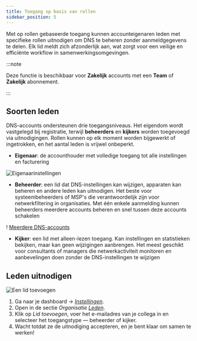 ```yaml
---
title: Toegang op basis van rollen
sidebar_position: 5
---
```


Met op rollen gebaseerde toegang kunnen accounteigenaren leden met specifieke rollen uitnodigen om DNS te beheren zonder aanmeldgegevens te delen. Elk lid meldt zich afzonderlijk aan, wat zorgt voor een veilige en efficiënte workflow in samenwerkingsomgevingen.

:::note

Deze functie is beschikbaar voor **Zakelijk** accounts met een **Team** of **Zakelijk** abonnement.

:::

## Soorten leden

DNS-accounts ondersteunen drie toegangs­niveaus. Het eigendom wordt vastgelegd bij registratie, terwijl **beheerders** en **kijkers** worden toegevoegd via uitnodigingen. Rollen kunnen op elk moment worden bijgewerkt of ingetrokken, en het aantal leden is vrijwel onbeperkt.

- **Eigenaar**: de accounthouder met volledige toegang tot alle instellingen en facturering

![Eigenaarinstellingen](https://cdn.adtidy.org/content/release_notes/dns/v2-16/settings_en.png)

- **Beheerder**: een lid dat DNS-instellingen kan wijzigen, apparaten kan beheren en andere leden kan uitnodigen. Het beste voor systeembeheerders of MSP's die verantwoordelijk zijn voor netwerkfiltering in organisaties. Met één enkele aanmelding kunnen beheerders meerdere accounts beheren en snel tussen deze accounts schakelen

! [Meerdere DNS-accounts](https://cdn.adtidy.org/content/release_notes/dns/v2-16/dns_acc_en.png)

- **Kijker**: een lid met alleen-lezen toegang. Kan instellingen en statistieken bekijken, maar kan geen wijzigingen aanbrengen. Het meest geschikt voor consultants of managers die netwerkactiviteit monitoren en aanbevelingen doen zonder de DNS-instellingen te wijzigen

## Leden uitnodigen

![Een lid toevoegen](https://cdn.adtidy.org/content/release_notes/dns/v2-16/members_en.png)

1. Ga naar je dashboard → [_Instellingen_](https://adguard-dns.io/dashboard/settings/).
2. Open in de sectie _Organisatie_ [_Leden_](https://adguard-dns.io/dashboard/account/members).
3. Klik op _Lid toevoegen_, voer het e-mailadres van je collega in en selecteer het toegangstype — beheerder of kijker.
4. Wacht totdat ze de uitnodiging accepteren, en je bent klaar om samen te werken!
